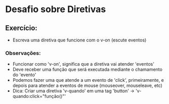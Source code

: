 # Desafio sobre Diretivas

## Exercício:
- Escreva uma diretiva que funcione com o v-on (escute eventos)

### Observações:
- Funcionar como 'v-on', significa que a diretiva vai atender 'eventos' 
- Deve receber uma função que será executada mediante o chamamento do 'evento'
- Podemos fazer uma que atende a um evento de 'click', primeiramente, e depois para atender a eventos de mouse (mouseover, mouseleave, etc)
- Dica: Criar uma diretiva 'v-quando' em uma tag 'button' -> 'v-quando:click="função()"'
